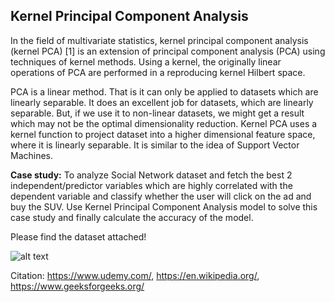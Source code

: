 ## Kernel Principal Component Analysis 

In the field of multivariate statistics, kernel principal component analysis (kernel PCA) [1] is an extension of principal component analysis (PCA) using techniques of kernel methods. Using a kernel, the originally linear operations of PCA are performed in a reproducing kernel Hilbert space.

PCA is a linear method. That is it can only be applied to datasets which are linearly separable. It does an excellent job for datasets, which are linearly separable. But, if we use it to non-linear datasets, we might get a result which may not be the optimal dimensionality reduction. Kernel PCA uses a kernel function to project dataset into a higher dimensional feature space, where it is linearly separable. It is similar to the idea of Support Vector Machines.

**Case study:** To analyze Social Network dataset and fetch the best 2 independent/predictor variables which are highly correlated with the dependent variable and classify whether the user will click on the ad and buy the SUV. Use Kernel Principal Component Analysis model to solve this case study and finally calculate the accuracy of the model. 

Please find the dataset attached!

![alt text](https://github.com/prtk1306/MachineLearning/blob/master/ML%20Logo.PNG "Machine Learning")

Citation: https://www.udemy.com/, https://en.wikipedia.org/, https://www.geeksforgeeks.org/